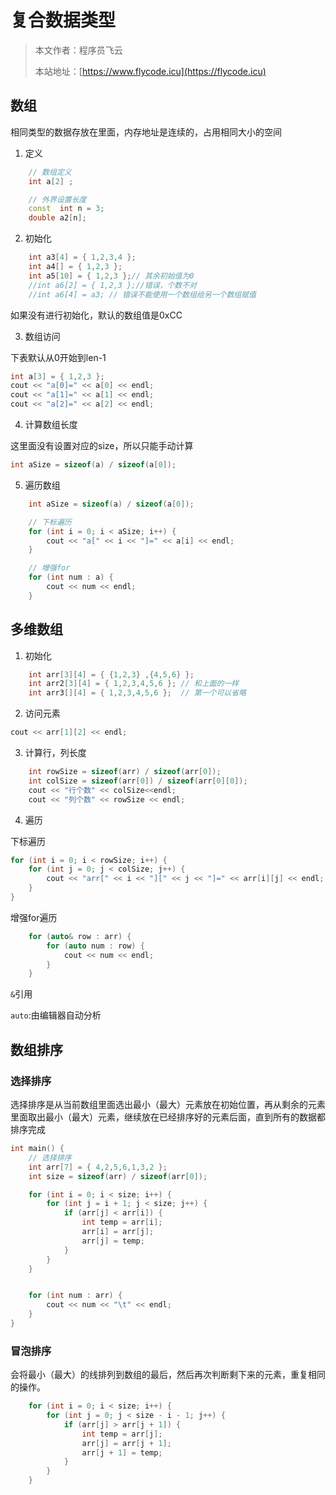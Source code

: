# 复合数据类型
> 本文作者：程序员飞云
>
> 本站地址：[https://www.flycode.icu](https://flycode.icu)



## 数组

相同类型的数据存放在里面，内存地址是连续的，占用相同大小的空间

1. 定义

```c++
	// 数组定义
	int a[2] ;

	// 外界设置长度
	const  int n = 3;
	double a2[n];
```

2. 初始化

```c++
	int a3[4] = { 1,2,3,4 };
	int a4[] = { 1,2,3 };
	int a5[10] = { 1,2,3 };// 其余初始值为0
	//int a6[2] = { 1,2,3 };//错误，个数不对
	//int a6[4] = a3; // 错误不能使用一个数组给另一个数组赋值
```

如果没有进行初始化，默认的数组值是0xCC

3. 数组访问

下表默认从0开始到len-1

```c++
int a[3] = { 1,2,3 };
cout << "a[0]=" << a[0] << endl;
cout << "a[1]=" << a[1] << endl;
cout << "a[2]=" << a[2] << endl;
```

4. 计算数组长度

这里面没有设置对应的size，所以只能手动计算

```C++
int aSize = sizeof(a) / sizeof(a[0]);
```

5. 遍历数组

```C++
	int aSize = sizeof(a) / sizeof(a[0]);

	// 下标遍历
	for (int i = 0; i < aSize; i++) {
		cout << "a[" << i << "]=" << a[i] << endl;
	}

	// 增强for
	for (int num : a) {
		cout << num << endl;
	}
```



## 多维数组

1. 初始化

```C++
	int arr[3][4] = { {1,2,3} ,{4,5,6} };
	int arr2[3][4] = { 1,2,3,4,5,6 }; // 和上面的一样
	int arr3[][4] = { 1,2,3,4,5,6 };  // 第一个可以省略
```

2. 访问元素

```c++
cout << arr[1][2] << endl;
```

3. 计算行，列长度

```c++
	int rowSize = sizeof(arr) / sizeof(arr[0]);
	int colSize = sizeof(arr[0]) / sizeof(arr[0][0]);
	cout << "行个数" << colSize<<endl;
	cout << "列个数" << rowSize << endl;
```

4. 遍历

下标遍历

```c++
for (int i = 0; i < rowSize; i++) {
	for (int j = 0; j < colSize; j++) {
		cout << "arr[" << i << "][" << j << "]=" << arr[i][j] << endl;
	}
}
```

增强for遍历

```c++
	for (auto& row : arr) {
		for (auto num : row) {
			cout << num << endl;
		}
	}
```

`&`引用

`auto`:由编辑器自动分析





## 数组排序

### 选择排序

选择排序是从当前数组里面选出最小（最大）元素放在初始位置，再从剩余的元素里面取出最小（最大）元素，继续放在已经排序好的元素后面，直到所有的数据都排序完成

```c++
int main() {
	// 选择排序
	int arr[7] = { 4,2,5,6,1,3,2 };
	int size = sizeof(arr) / sizeof(arr[0]);

	for (int i = 0; i < size; i++) {
		for (int j = i + 1; j < size; j++) {
			if (arr[j] < arr[i]) {
				int temp = arr[i];
				arr[i] = arr[j];
				arr[j] = temp;
			}
		}
	}


	for (int num : arr) {
		cout << num << "\t" << endl;
	}
}
```



### 冒泡排序

会将最小（最大）的线排列到数组的最后，然后再次判断剩下来的元素，重复相同的操作。

```c++
	for (int i = 0; i < size; i++) {
		for (int j = 0; j < size - i - 1; j++) {
			if (arr[j] > arr[j + 1]) {
				int temp = arr[j];
				arr[j] = arr[j + 1];
				arr[j + 1] = temp;
			}
		}
	}
```


